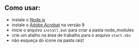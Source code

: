 ## Como usar:

 - instale o [Node.js](https://nodejs.org/en/download/current)
 - instale o [Adobe Acrobat]() na versão 9
 - inicie o arquivo `install.bat` para criar a pasta node_modules
 - crie um atalho na área de trabalho para o arquivo `start.vbs`
 - não esqueça do ícone na pasta raiz!